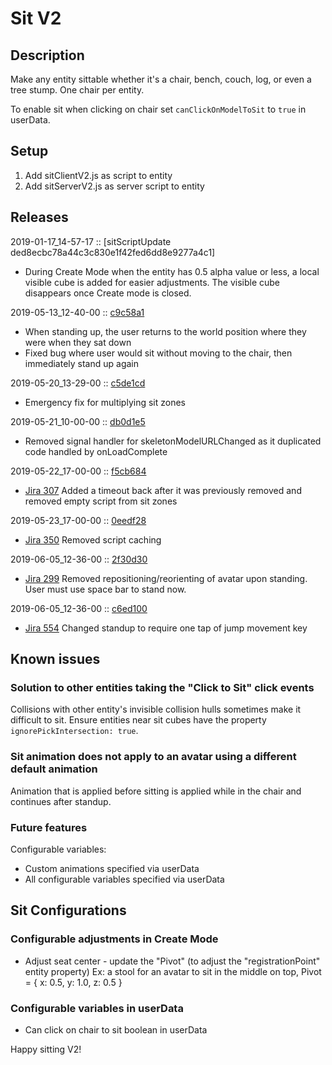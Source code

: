 # Sit V2

## Description

Make any entity sittable whether it's a chair, bench, couch, log, or even a tree stump. One chair per entity.

To enable sit when clicking on chair set `canClickOnModelToSit` to `true` in userData. 


## Setup

1. Add sitClientV2.js as script to entity
2. Add sitServerV2.js as server script to entity


## Releases

2019-01-17_14-57-17 :: [sitScriptUpdate ded8ecbc78a44c3c830e1f42fed6dd8e9277a4c1]
- During Create Mode when the entity has 0.5 alpha value or less, a local visible cube is added for easier adjustments. The visible cube disappears once Create mode is closed.

2019-05-13_12-40-00 :: [c9c58a1](https://github.com/highfidelity/hifi-content/pull/388/commits/c9c58a1)
- When standing up, the user returns to the world position where they were when they sat down
- Fixed bug where user would sit without moving to the chair, then immediately stand up again

2019-05-20_13-29-00 :: [c5de1cd](https://github.com/highfidelity/hifi-content/pull/392/commits/c5de1cd)
- Emergency fix for multiplying sit zones

2019-05-21_10-00-00 :: [db0d1e5](https://github.com/highfidelity/hifi-content/pull/392/commits/db0d1e5)
- Removed signal handler for skeletonModelURLChanged as it duplicated code handled by onLoadComplete

2019-05-22_17-00-00 :: [f5cb684](https://github.com/highfidelity/hifi-content/pull/392/commits/f5cb684)
- [Jira 307](https://highfidelity.atlassian.net/browse/BUGZ-307) Added a timeout back after it was previously removed and removed empty script from sit zones

2019-05-23_17-00-00 :: [0eedf28](https://github.com/highfidelity/hifi-content/pull/392/commits/0eedf28)
- [Jira 350](https://highfidelity.atlassian.net/browse/BUGZ-350) Removed script caching

2019-06-05_12-36-00 :: [2f30d30](https://github.com/highfidelity/hifi-content/pull/392/commits/2f30d30)
- [Jira 299](https://highfidelity.atlassian.net/browse/BUGZ-299) Removed repositioning/reorienting of avatar upon standing. User must use space bar to stand now.

2019-06-05_12-36-00 :: [c6ed100](https://github.com/highfidelity/hifi-content/pull/392/commits/c6ed100)
- [Jira 554](https://highfidelity.atlassian.net/browse/BUGZ-554) Changed standup to require one tap of jump movement key 


## Known issues

### Solution to other entities taking the "Click to Sit" click events

Collisions with other entity's invisible collision hulls sometimes make it difficult to sit. Ensure entities near sit cubes have the property `ignorePickIntersection: true`.

### Sit animation does not apply to an avatar using a different default animation

Animation that is applied before sitting is applied while in the chair and continues after standup. 

### Future features

Configurable variables:
- Custom animations specified via userData
- All configurable variables specified via userData

## Sit Configurations

### Configurable adjustments in Create Mode
- Adjust seat center - update the "Pivot" (to adjust the "registrationPoint" entity property) Ex: a stool for an avatar to sit in the middle on top, Pivot = { x: 0.5, y: 1.0, z: 0.5 }

### Configurable variables in userData
- Can click on chair to sit boolean in userData

Happy sitting V2!
